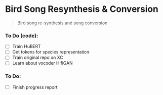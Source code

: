 # Bird Song Resynthesis & Conversion
> Bird song re-synthesis and song conversion

### To Do (code):
- [ ] Train HuBERT
- [ ] Get tokens for species representation
- [ ] Train original repo on XC
- [ ] Learn about vocoder HifiGAN

### To Do:
- [ ] Finish progress report
